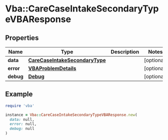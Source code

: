 # Vba::CareCaseIntakeSecondaryTypeVBAResponse

## Properties

| Name | Type | Description | Notes |
| ---- | ---- | ----------- | ----- |
| **data** | [**CareCaseIntakeSecondaryType**](CareCaseIntakeSecondaryType.md) |  | [optional] |
| **error** | [**VBAProblemDetails**](VBAProblemDetails.md) |  | [optional] |
| **debug** | [**Debug**](Debug.md) |  | [optional] |

## Example

```ruby
require 'vba'

instance = Vba::CareCaseIntakeSecondaryTypeVBAResponse.new(
  data: null,
  error: null,
  debug: null
)
```

